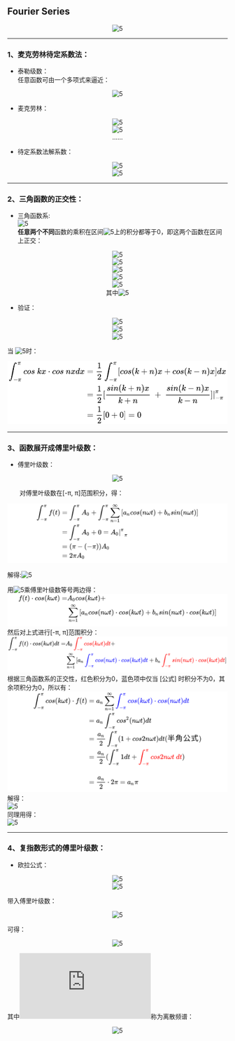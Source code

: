 ## Fourier Series

<center>

![5](https://latex.codecogs.com/svg.latex?f(t)=A_0+\sum_{n=1}^{\infty}a_{n}\cos{(n\omega{t})}+b_{n}\sin{(n\omega{t})})  
</center> 

---

### 1、麦克劳林待定系数法：
- 泰勒级数：  
任意函数可由一个多项式来逼近：
<center>  

![5](https://latex.codecogs.com/svg.latex?f(x)=A_0+A_{1}x+A_{2}x^2+A_{3}x^3...)  
</center>

- 麦克劳林：
<center>  

![5](https://latex.codecogs.com/svg.latex?f'(x)=A_{1}+2A_{2}x+3A_{3}x^2...)  
![5](https://latex.codecogs.com/svg.latex?f''(x)=2A_{2}+6A_{3}x...)  
......
</center>

- 待定系数法解系数：  
<center>  

![5](https://latex.codecogs.com/svg.latex?A_0=f(0),A_{1}=f'(0),A_{2}=f''(0)/2,...)  
![5](https://latex.codecogs.com/svg.latex?A_n=f^{(-n)}(0)/n!)  
</center>

---

### 2、三角函数的正交性：
- 三角函数系:  
![5](https://latex.codecogs.com/svg.latex?1,\cos{x},\sin{x},\cos{2x},\sin{2x},...)  
**任意两个不同**函数的乘积在区间![5](https://latex.codecogs.com/svg.latex?[-\pi,\pi])上的积分都等于0，即这两个函数在区间上正交：
<center>  

![5](https://latex.codecogs.com/svg.latex?\int_{-\pi}^{\pi}\cos{(nx)}dx=0)  
![5](https://latex.codecogs.com/svg.latex?\int_{-\pi}^{\pi}\sin{(nx)}dx=0)   
![5](https://latex.codecogs.com/svg.latex?\int_{-\pi}^{\pi}\cos{(nx)}\cdot\sin{(kx)}dx=0)  
![5](https://latex.codecogs.com/svg.latex?\int_{-\pi}^{\pi}\cos{(nx)}\cdot\cos{(kx)}dx=0)  
![5](https://latex.codecogs.com/svg.latex?\int_{-\pi}^{\pi}\sin{(nx)}\cdot\sin{(kx)}dx=0,)  
其中![5](https://latex.codecogs.com/svg.latex?n,k\in\(1,2,3,...\),n\not=k)
</center>

- 验证：  
<center>  
  
![5](https://latex.codecogs.com/svg.latex?\cos{(nx)}\cdot\cos{(kx)}dx=\frac{1}{2}[\cos{(k+n)x}+\cos{(k-n)x}])  
![5](https://latex.codecogs.com/svg.latex?\sin{(nx)}\cdot\sin{(kx)}dx=-\frac{1}{2}[\cos{(k+n)x}-\cos{(k-n)x}])  
![5](https://latex.codecogs.com/svg.latex?\cos{(nx)}\cdot\sin{(kx)}dx=\frac{1}{2}[\cos{(k+n)x}+\cos{(k-n)x}])
</center>

当 ![5](https://latex.codecogs.com/svg.latex?k\not=n)时：  

![5](equation.svg)

---  

### 3、函数展开成傅里叶级数：
- 傅里叶级数：
<center>

![5](https://latex.codecogs.com/svg.latex?f(t)=A_0+\sum_{n=1}^{\infty}a_{n}\cos{(n\omega{t})}+b_{n}\sin{(n\omega{t})})  
</center> 
　　对傅里叶级数在[-π, π]范围积分，得：  
<center>  

![5](equation2.svg)
</center>

解得:![5](https://latex.codecogs.com/svg.latex?A_0=\frac{1}{2\pi}\int_{-\pi}^{\pi}f(t))  

用![5](https://latex.codecogs.com/svg.latex?\cos(k\omega{t}))乘傅里叶级数等号两边得：
![6](equation3.svg)
然后对上式进行[-π, π]范围积分：
![6](equation4.svg)
　　根据三角函数系的正交性，红色积分为0，蓝色项中仅当 [公式] 时积分不为0，其余项积分为0，所以有：
![6](equation5.svg)
解得：  
![5](https://latex.codecogs.com/svg.latex?a_n=\frac{1}{\pi}\int_{-\pi}^{\pi}\cos(n\omega{t})f(t)dt,(k\not=n))  
同理用得：  
![5](https://latex.codecogs.com/svg.latex?b_n=\frac{1}{\pi}\int_{-\pi}^{\pi}\sin(n\omega{t})f(t)dt,(k\not=n))  

---

### 4、复指数形式的傅里叶级数：

- 欧拉公式：  
<center>

![5](https://latex.codecogs.com/svg.latex?cos(n\omega{t})=\frac{e^{in\omega{t}+e^{-in\omega{t}}}}{2})  
![5](https://latex.codecogs.com/svg.latex?sin(n\omega{t})=\frac{e^{in\omega{t}-e^{-in\omega{t}}}}{2i})  
</center> 

带入傅里叶级数：
<center>

![5](https://latex.codecogs.com/svg.latex?f(t)=a_0+\sum_{n=1}^{\infty}[\frac{a_n-ib_n}{2}e^{in\omega{t}}+\frac{a_n+ib_n}{2}e^{-in\omega{t}}])  
</center> 
可得：  
<center>

![5](https://latex.codecogs.com/svg.latex?f(t)=\sum_{n=-\infty}^{\infty}c_{n}e^{-in\omega\{t}})  
</center> 

其中![5](https://latex.codecogs.com/svg.latex?c_n)称为离散频谱：
<center>

![5](https://latex.codecogs.com/svg.latex?c_n=\frac{1}{T}\int_{\frac{-T}{2}}^{\frac{T}{2}}f(t)e^{-in\omega\{t}}dt)  
</center> 